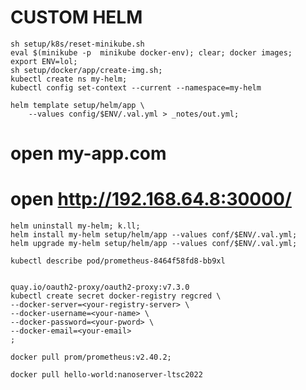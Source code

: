 # CUSTOM HELM

    sh setup/k8s/reset-minikube.sh
    eval $(minikube -p  minikube docker-env); clear; docker images;
    export ENV=lol;
    sh setup/docker/app/create-img.sh;
    kubectl create ns my-helm;
    kubectl config set-context --current --namespace=my-helm

    helm template setup/helm/app \
        --values config/$ENV/.val.yml > _notes/out.yml;

# open my-app.com

# open http://192.168.64.8:30000/

    helm uninstall my-helm; k.ll;
    helm install my-helm setup/helm/app --values conf/$ENV/.val.yml;
    helm upgrade my-helm setup/helm/app --values conf/$ENV/.val.yml;

    kubectl describe pod/prometheus-8464f58fd8-bb9xl


    quay.io/oauth2-proxy/oauth2-proxy:v7.3.0
    kubectl create secret docker-registry regcred \
    --docker-server=<your-registry-server> \
    --docker-username=<your-name> \
    --docker-password=<your-pword> \
    --docker-email=<your-email>
    ;

    docker pull prom/prometheus:v2.40.2;

    docker pull hello-world:nanoserver-ltsc2022
